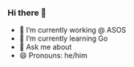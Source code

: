 ### Hi there 👋

- 🔭 I’m currently working @ ASOS
- 🌱 I’m currently learning Go
- 💬 Ask me about 
- 😄 Pronouns: he/him
